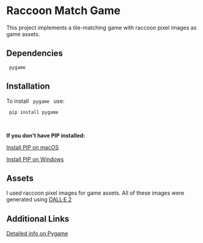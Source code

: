 # Raccoon Match Game

This project implements a tile-matching game with raccoon pixel images as game assets.

## Dependencies
<code> pygame </code>

## Installation
To install <code> pygame </code> use:

<code> pip install pygame </code>

<br>

**If you don't have PIP installed:**

[Install PIP on macOS](https://www.geeksforgeeks.org/how-to-install-pip-in-macos/)

[Install PIP on Windows](https://www.geeksforgeeks.org/how-to-install-pip-on-windows/)

## Assets
I used raccoon pixel images for game assets. All of these images were generated using [DALL·E 2](https://openai.com/dall-e-2/)

## Additional Links
[Detailed info on Pygame](https://www.pygame.org/wiki/GettingStarted)
